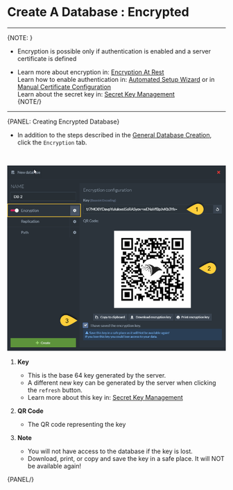 ﻿# Create A Database : Encrypted
---

{NOTE: }

* Encryption is possible only if authentication is enabled and a server certificate is defined

* Learn more about encryption in: [Encryption At Rest](../../../../server/security/encryption/encryption-at-rest)  
  Learn how to enable authentication in: [Automated Setup Wizard](../../../../start/installation/setup-wizard) or in [Manual Certificate Configuration](../../../../server/security/authentication/certificate-configuration)  
  Learn about the secret key in: [Secret Key Management](../../../../server/security/encryption/secret-key-management)  
{NOTE/}

---

{PANEL: Creating Encrypted Database}

* In addition to the steps described in the [General Database Creation](../../../../studio/server/databases/create-new-database/general-flow), click the `Encryption` tab.  
<br/>

![Figure 1. Create New Database - Encrypted](images/new-database-encrypted.png "Encrypted Database")

1. **Key**
   * This is the base 64 key generated by the server.  
   * A different new key can be generated by the server when clicking the `refresh` button.  
   * Learn more about this key in: [Secret Key Management](../../../../server/security/encryption/secret-key-management)  

2. **QR Code**
   * The QR code representing the key  

3. **Note**
   * You will not have access to the database if the key is lost.  
   * Download, print, or copy and save the key in a safe place. It will NOT be available again!  

{PANEL/}
